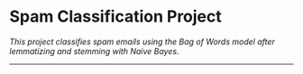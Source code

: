 
# Spam Classification Project

*This project classifies spam emails using the Bag of Words model after lemmatizing and stemming with Naive Bayes.*

---

<!-- Add more details about your project here -->


